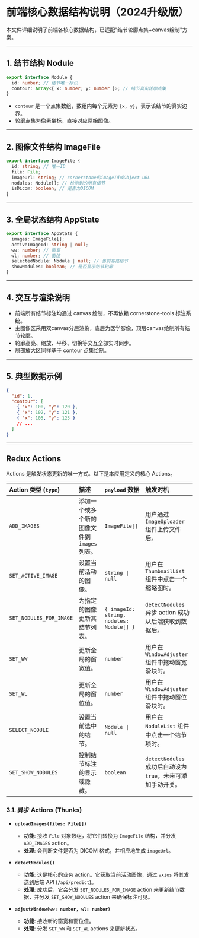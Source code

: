 # **前端核心数据结构说明（2024升级版）**

本文件详细说明了前端各核心数据结构，已适配"结节轮廓点集+canvas绘制"方案。

---

## 1. 结节结构 Nodule

```ts
export interface Nodule {
  id: number; // 结节唯一标识
  contour: Array<{ x: number; y: number }>; // 结节真实轮廓点集
}
```
- `contour` 是一个点集数组，数组内每个元素为 `{x, y}`，表示该结节的真实边界。
- 轮廓点集为像素坐标，直接对应原始图像。

---

## 2. 图像文件结构 ImageFile

```ts
export interface ImageFile {
  id: string; // 唯一ID
  file: File;
  imageUrl: string; // cornerstone的imageId或Object URL
  nodules: Nodule[]; // 检测到的所有结节
  isDicom: boolean; // 是否为DICOM
}
```

---

## 3. 全局状态结构 AppState

```ts
export interface AppState {
  images: ImageFile[];
  activeImageId: string | null;
  ww: number; // 窗宽
  wl: number; // 窗位
  selectedNodule: Nodule | null; // 当前高亮结节
  showNodules: boolean; // 是否显示结节轮廓
}
```

---

## 4. 交互与渲染说明
- 前端所有结节标注均通过 canvas 绘制，不再依赖 cornerstone-tools 标注系统。
- 主图像区采用双canvas分层渲染，底层为医学影像，顶层canvas绘制所有结节轮廓。
- 轮廓高亮、缩放、平移、切换等交互全部实时同步。
- 局部放大区同样基于 contour 点集绘制。

---

## 5. 典型数据示例

```json
{
  "id": 1,
  "contour": [
    { "x": 100, "y": 120 },
    { "x": 102, "y": 121 },
    { "x": 105, "y": 123 }
    // ...
  ]
}
```

---

## **Redux Actions**

Actions 是触发状态更新的唯一方式。以下是本应用定义的核心 Actions。

| Action 类型 (`type`) | 描述 | `payload` 数据 | 触发时机 |
| :--- | :--- | :--- | :--- |
| `ADD_IMAGES` | 添加一个或多个新的图像文件到 `images` 列表。 | `ImageFile[]` | 用户通过 `ImageUploader` 组件上传文件后。 |
| `SET_ACTIVE_IMAGE` | 设置当前活动的图像。 | `string \| null` | 用户在 `ThumbnailList` 组件中点击一个缩略图时。 |
| `SET_NODULES_FOR_IMAGE` | 为指定的图像更新其结节列表。 | `{ imageId: string, nodules: Nodule[] }` | `detectNodules` 异步 action 成功从后端获取到数据后。 |
| `SET_WW` | 更新全局的窗宽值。 | `number` | 用户在 `WindowAdjuster` 组件中拖动窗宽滑块时。 |
| `SET_WL` | 更新全局的窗位值。 | `number` | 用户在 `WindowAdjuster` 组件中拖动窗位滑块时。 |
| `SELECT_NODULE` | 设置当前选中的结节。 | `Nodule \| null` | 用户在 `NoduleList` 组件中点击一个结节项时。 |
| `SET_SHOW_NODULES` | 控制结节标注的显示或隐藏。 | `boolean` | `detectNodules` 成功后自动设为 `true`，未来可添加手动开关。 |

### **3.1. 异步 Actions (Thunks)**

-   **`uploadImages(files: File[])`**
    -   **功能**: 接收 `File` 对象数组，将它们转换为 `ImageFile` 结构，并分发 `ADD_IMAGES` action。
    -   **处理**: 会判断文件是否为 DICOM 格式，并相应地生成 `imageUrl`。

-   **`detectNodules()`**
    -   **功能**: 这是核心的业务 action。它获取当前活动图像，通过 `axios` 将其发送到后端 API (`/api/predict`)。
    -   **处理**: 成功后，它会分发 `SET_NODULES_FOR_IMAGE` action 来更新结节数据，并分发 `SET_SHOW_NODULES` action 来确保标注可见。

-   **`adjustWindow(ww: number, wl: number)`**
    -   **功能**: 接收新的窗宽和窗位值。
    -   **处理**: 分发 `SET_WW` 和 `SET_WL` actions 来更新状态。
